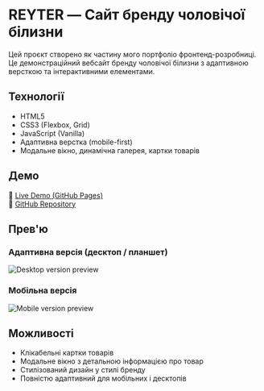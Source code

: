 # REYTER — Сайт бренду чоловічої білизни

Цей проєкт створено як частину мого портфоліо фронтенд-розробниці. Це демонстраційний вебсайт бренду чоловічої білизни з адаптивною версткою та інтерактивними елементами.

## Технології

- HTML5
- CSS3 (Flexbox, Grid)
- JavaScript (Vanilla)
- Адаптивна верстка (mobile-first)
- Модальне вікно, динамічна галерея, картки товарів

## Демо

🔗 [Live Demo (GitHub Pages)](https://ivannakotyk.github.io/reyter-site/)  
🔗 [GitHub Repository](https://github.com/ivannakotyk/reyter-site)

## Прев'ю

### Адаптивна версія (десктоп / планшет)
![Desktop version preview](./assets/videos/reyter-desktop.gif)

### Мобільна версія
![Mobile version preview](./assets/videos/reyter-mobile.gif)


## Можливості

- Клікабельні картки товарів  
- Модальне вікно з детальною інформацією про товар  
- Стилізований дизайн у стилі бренду  
- Повністю адаптивний для мобільних і десктопів
